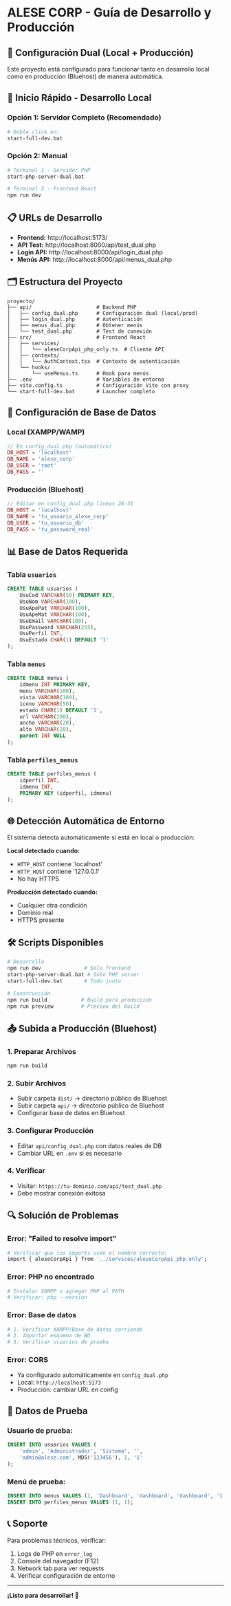 # ALESE CORP - Guía de Desarrollo y Producción

## 🎯 Configuración Dual (Local + Producción)

Este proyecto está configurado para funcionar tanto en desarrollo local como en producción (Bluehost) de manera automática.

## 🚀 Inicio Rápido - Desarrollo Local

### Opción 1: Servidor Completo (Recomendado)
```bash
# Doble click en:
start-full-dev.bat
```

### Opción 2: Manual
```bash
# Terminal 1 - Servidor PHP
start-php-server-dual.bat

# Terminal 2 - Frontend React
npm run dev
```

## 📋 URLs de Desarrollo

- **Frontend:** http://localhost:5173/
- **API Test:** http://localhost:8000/api/test_dual.php
- **Login API:** http://localhost:8000/api/login_dual.php
- **Menús API:** http://localhost:8000/api/menus_dual.php

## 🗂️ Estructura del Proyecto

```
proyecto/
├── api/                     # Backend PHP
│   ├── config_dual.php      # Configuración dual (local/prod)
│   ├── login_dual.php       # Autenticación
│   ├── menus_dual.php       # Obtener menús
│   └── test_dual.php        # Test de conexión
├── src/                     # Frontend React
│   ├── services/
│   │   └── aleseCorpApi_php_only.ts  # Cliente API
│   ├── contexts/
│   │   └── AuthContext.tsx  # Contexto de autenticación
│   └── hooks/
│       └── useMenus.ts      # Hook para menús
├── .env                     # Variables de entorno
├── vite.config.ts           # Configuración Vite con proxy
└── start-full-dev.bat       # Launcher completo
```

## 🔧 Configuración de Base de Datos

### Local (XAMPP/WAMP)
```php
// En config_dual.php (automático)
DB_HOST = 'localhost'
DB_NAME = 'alese_corp'
DB_USER = 'root'
DB_PASS = ''
```

### Producción (Bluehost)
```php
// Editar en config_dual.php líneas 28-31
DB_HOST = 'localhost'
DB_NAME = 'tu_usuario_alese_corp'
DB_USER = 'tu_usuario_db'
DB_PASS = 'tu_password_real'
```

## 📊 Base de Datos Requerida

### Tabla `usuarios`
```sql
CREATE TABLE usuarios (
    UsuCod VARCHAR(50) PRIMARY KEY,
    UsuNom VARCHAR(100),
    UsuApePat VARCHAR(100),
    UsuApeMat VARCHAR(100),
    UsuEmail VARCHAR(100),
    UsuPassword VARCHAR(255),
    UsuPerfil INT,
    UsuEstado CHAR(1) DEFAULT '1'
);
```

### Tabla `menus`
```sql
CREATE TABLE menus (
    idmenu INT PRIMARY KEY,
    menu VARCHAR(100),
    vista VARCHAR(100),
    icono VARCHAR(50),
    estado CHAR(1) DEFAULT '1',
    url VARCHAR(200),
    ancho VARCHAR(20),
    alto VARCHAR(20),
    parent INT NULL
);
```

### Tabla `perfiles_menus`
```sql
CREATE TABLE perfiles_menus (
    idperfil INT,
    idmenu INT,
    PRIMARY KEY (idperfil, idmenu)
);
```

## 🌐 Detección Automática de Entorno

El sistema detecta automáticamente si está en local o producción:

**Local detectado cuando:**
- `HTTP_HOST` contiene 'localhost'
- `HTTP_HOST` contiene '127.0.0.1'
- No hay HTTPS

**Producción detectado cuando:**
- Cualquier otra condición
- Dominio real
- HTTPS presente

## 🛠️ Scripts Disponibles

```bash
# Desarrollo
npm run dev              # Solo frontend
start-php-server-dual.bat # Solo PHP server  
start-full-dev.bat       # Todo junto

# Construcción
npm run build           # Build para producción
npm run preview         # Preview del build
```

## 📤 Subida a Producción (Bluehost)

### 1. Preparar Archivos
```bash
npm run build
```

### 2. Subir Archivos
- Subir carpeta `dist/` → directorio público de Bluehost
- Subir carpeta `api/` → directorio público de Bluehost
- Configurar base de datos en Bluehost

### 3. Configurar Producción
- Editar `api/config_dual.php` con datos reales de DB
- Cambiar URL en `.env` si es necesario

### 4. Verificar
- Visitar: `https://tu-dominio.com/api/test_dual.php`
- Debe mostrar conexión exitosa

## 🔍 Solución de Problemas

### Error: "Failed to resolve import"
```bash
# Verificar que los imports usen el nombre correcto:
import { aleseCorpApi } from '../services/aleseCorpApi_php_only';
```

### Error: PHP no encontrado
```bash
# Instalar XAMPP o agregar PHP al PATH
# Verificar: php --version
```

### Error: Base de datos
```bash
# 1. Verificar XAMPP/Base de datos corriendo
# 2. Importar esquema de BD
# 3. Verificar usuarios de prueba
```

### Error: CORS
- Ya configurado automáticamente en `config_dual.php`
- Local: `http://localhost:5173`
- Producción: cambiar URL en config

## 👥 Datos de Prueba

### Usuario de prueba:
```sql
INSERT INTO usuarios VALUES (
    'admin', 'Administrador', 'Sistema', '', 
    'admin@alese.com', MD5('123456'), 1, '1'
);
```

### Menú de prueba:
```sql
INSERT INTO menus VALUES (1, 'Dashboard', 'dashboard', 'dashboard', '1', '/dashboard', NULL, NULL, NULL);
INSERT INTO perfiles_menus VALUES (1, 1);
```

## 📞 Soporte

Para problemas técnicos, verificar:
1. Logs de PHP en `error_log`
2. Console del navegador (F12)
3. Network tab para ver requests
4. Verificar configuración de entorno

---

**¡Listo para desarrollar! 🚀**
